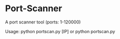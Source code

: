 # Port-Scanner
A port scanner tool (ports: 1-120000)

Usage: python portscan.py [IP] or python portscan.py
